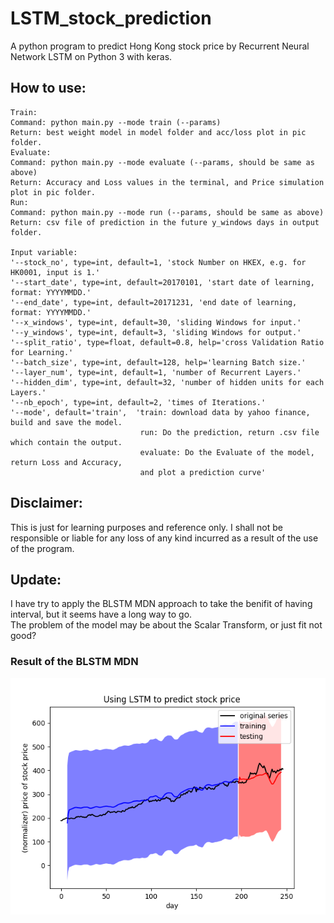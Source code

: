 # LSTM_stock_prediction
A python program to predict Hong Kong stock price by Recurrent Neural Network LSTM on Python 3 with keras.
## How to use: </br>
```
Train:
Command: python main.py --mode train (--params)
Return: best weight model in model folder and acc/loss plot in pic folder.
Evaluate:
Command: python main.py --mode evaluate (--params, should be same as above)
Return: Accuracy and Loss values in the terminal, and Price simulation plot in pic folder.
Run:
Command: python main.py --mode run (--params, should be same as above)
Return: csv file of prediction in the future y_windows days in output folder.

Input variable:
'--stock_no', type=int, default=1, 'stock Number on HKEX, e.g. for HK0001, input is 1.'
'--start_date', type=int, default=20170101, 'start date of learning, format: YYYYMMDD.'
'--end_date', type=int, default=20171231, 'end date of learning, format: YYYYMMDD.'
'--x_windows', type=int, default=30, 'sliding Windows for input.'
'--y_windows', type=int, default=3, 'sliding Windows for output.'
'--split_ratio', type=float, default=0.8, help='cross Validation Ratio for Learning.'
'--batch_size', type=int, default=128, help='learning Batch size.'
'--layer_num', type=int, default=1, 'number of Recurrent Layers.'
'--hidden_dim', type=int, default=32, 'number of hidden units for each Layers.'
'--nb_epoch', type=int, default=2, 'times of Iterations.'
'--mode', default='train',  'train: download data by yahoo finance, build and save the model.
                             run: Do the prediction, return .csv file which contain the output.
                             evaluate: Do the Evaluate of the model, return Loss and Accuracy, 
                             and plot a prediction curve'
```
## Disclaimer: </br>
This is just for learning purposes and reference only. I shall not be responsible or liable for any loss of any kind incurred as a result of the use of the program.

## Update: </br>
I have try to apply the BLSTM MDN approach to take the benifit of having interval, but it seems have a long way to go. </br>
The problem of the model may be about the Scalar Transform, or just fit not good?
### Result of the BLSTM MDN </br>
![ResultofBLSTMMDN](https://github.com/p768lwy3/LSTM_stock_prediction/blob/master/pic/Evaluation_20180131%2023:02:14.040092.png)
